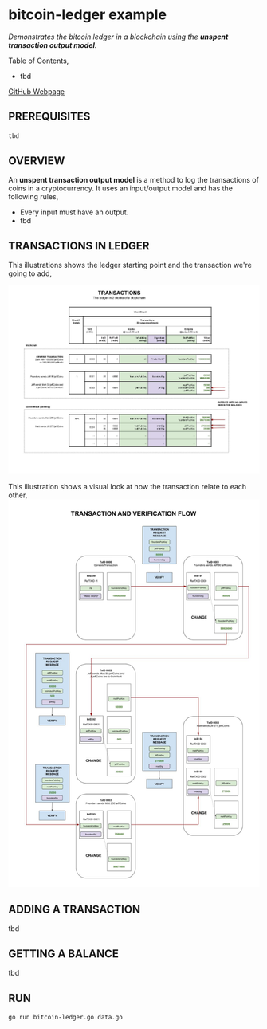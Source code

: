 # bitcoin-ledger example

_Demonstrates the bitcoin ledger in a blockchain using the
**unspent transaction output model**._

Table of Contents,

* tbd

[GitHub Webpage](https://jeffdecola.github.io/my-go-examples/)

## PREREQUISITES

```bash
tbd
```

## OVERVIEW

An **unspent transaction output model** is a method to log the transactions
of coins in a cryptocurrency.  It uses an input/output model and has
the following rules,

* Every input must have an output.
* tbd

## TRANSACTIONS IN LEDGER

This illustrations shows the ledger starting point and the transaction
we're going to add,

![IMAGE - bitcoin-unspent-transactions-ledger - IMAGE](../../docs/pics/bitcoin-unspent-transactions-ledger.jpg)

This illustration shows a visual look at how the transaction relate to each other,
![IMAGE - bitcoin-unspent-transactions-ledger-flow - IMAGE](../../docs/pics/bitcoin-unspent-transactions-ledger-flow.jpg)

## ADDING A TRANSACTION

tbd

## GETTING A BALANCE

tbd

## RUN

```bash
go run bitcoin-ledger.go data.go
```
